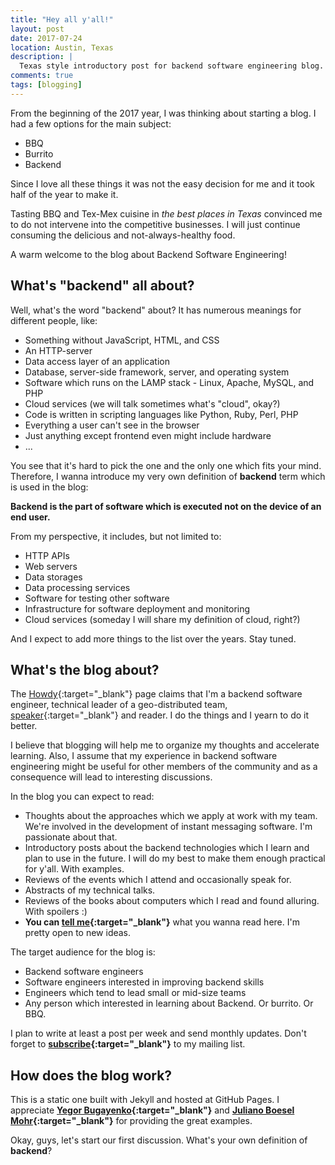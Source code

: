 ```yaml
---
title: "Hey all y'all!"
layout: post
date: 2017-07-24
location: Austin, Texas
description: |
  Texas style introductory post for backend software engineering blog. From Viach Kakovskyi.
comments: true
tags: [blogging]
---
```


From the beginning of the 2017 year, I was thinking about starting a blog. I had a few options for the main subject:
- BBQ
- Burrito
- Backend

Since I love all these things it was not the easy decision for me and it took half of the year to make it.
<!--more-->
Tasting BBQ and Tex-Mex cuisine in _the best places in Texas_ convinced me to do not intervene into the competitive businesses. I will just continue consuming the delicious and not-always-healthy food.

A warm welcome to the blog about Backend Software Engineering!

What's "backend" all about?
-

Well, what's the word "backend" about? It has numerous meanings for different people, like:
- Something without JavaScript, HTML, and CSS
- An HTTP-server
- Data access layer of an application
- Database, server-side framework, server, and operating system
- Software which runs on the LAMP stack - Linux, Apache, MySQL, and PHP
- Cloud services (we will talk sometimes what's "cloud", okay?)
- Code is written in scripting languages like Python, Ruby, Perl, PHP
- Everything a user can't see in the browser
- Just anything except frontend even might include hardware
- ...

You see that it's hard to pick the one and the only one which fits your mind.
Therefore, I wanna introduce my very own definition of **backend** term which is used in the blog:

**Backend is the part of software which is executed not on the device of an end user.**

From my perspective, it includes, but not limited to:
- HTTP APIs
- Web servers
- Data storages
- Data processing services
- Software for testing other software
- Infrastructure for software deployment and monitoring
- Cloud services (someday I will share my definition of cloud, right?)

And I expect to add more things to the list over the years. Stay tuned.

What's the blog about?
-

The [Howdy](/about-me/){:target="_blank"} page claims that I'm a backend software engineer, technical leader of a geo-distributed team, [speaker](/talks){:target="_blank"} and reader. I do the things and I yearn to do it better.

I believe that blogging will help me to organize my thoughts and accelerate learning. Also, I assume that my experience in backend software engineering might be useful for other members of the community and as a consequence will lead to interesting discussions.

In the blog you can expect to read:
- Thoughts about the approaches which we apply at work with my team. We're involved in the development of instant messaging software. I'm passionate about that.
- Introductory posts about the backend technologies which I learn and plan to use in the future. I will do my best to make them enough practical for y'all. With examples.
- Reviews of the events which I attend and occasionally speak for.
- Abstracts of my technical talks.
- Reviews of the books about computers which I read and found alluring. With spoilers :)
- **You can [tell me](/about-me#subscribe){:target="_blank"}** what you wanna read here. I'm pretty open to new ideas.

The target audience for the blog is:
- Backend software engineers
- Software engineers interested in improving backend skills
- Engineers which tend to lead small or mid-size teams
- Any person which interested in learning about Backend. Or burrito. Or BBQ.

I plan to write at least a post per week and send monthly updates. Don't forget to **[subscribe](/about-me#subscribe){:target="_blank"}** to my mailing list.

How does the blog work?
-

This is a static one built with Jekyll and hosted at GitHub Pages.
I appreciate **[Yegor Bugayenko](https://github.com/yegor256/blog){:target="_blank"}** and **[Juliano Boesel Mohr](https://github.com/juliaaano/juliaaano/){:target="_blank"}** for providing the great examples.

Okay, guys, let's start our first discussion. What's your own definition of **backend**?
